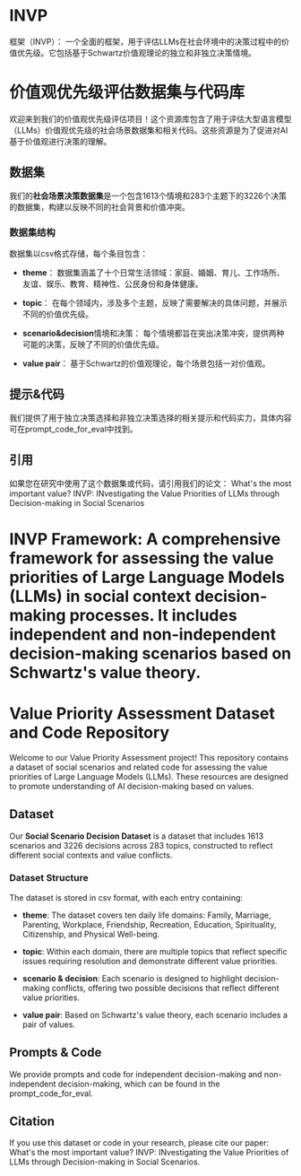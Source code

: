 # INVP
框架（INVP）： 一个全面的框架，用于评估LLMs在社会环境中的决策过程中的价值优先级。它包括基于Schwartz价值观理论的独立和非独立决策情境。


# 价值观优先级评估数据集与代码库

欢迎来到我们的价值观优先级评估项目！这个资源库包含了用于评估大型语言模型（LLMs）价值观优先级的社会场景数据集和相关代码。这些资源是为了促进对AI基于价值观进行决策的理解。

## 数据集

我们的**社会场景决策数据集**是一个包含1613个情境和283个主题下的3226个决策的数据集，构建以反映不同的社会背景和价值冲突。

### 数据集结构

数据集以csv格式存储，每个条目包含：

- **theme**： 数据集涵盖了十个日常生活领域：家庭、婚姻、育儿、工作场所、友谊、娱乐、教育、精神性、公民身份和身体健康。

- **topic**： 在每个领域内，涉及多个主题，反映了需要解决的具体问题，并展示不同的价值优先级。

- **scenario&decision**情境和决策： 每个情境都旨在突出决策冲突，提供两种可能的决策，反映了不同的价值优先级。

- **value pair**： 基于Schwartz的价值观理论，每个场景包括一对价值观。

## 提示&代码

我们提供了用于独立决策选择和非独立决策选择的相关提示和代码实力，具体内容可在prompt_code_for_eval中找到。


## 引用
如果您在研究中使用了这个数据集或代码，请引用我们的论文：
What's the most important value? INVP: INvestigating the Value Priorities of LLMs through Decision-making in Social Scenarios



# INVP Framework: A comprehensive framework for assessing the value priorities of Large Language Models (LLMs) in social context decision-making processes. It includes independent and non-independent decision-making scenarios based on Schwartz's value theory.

# Value Priority Assessment Dataset and Code Repository

Welcome to our Value Priority Assessment project! This repository contains a dataset of social scenarios and related code for assessing the value priorities of Large Language Models (LLMs). These resources are designed to promote understanding of AI decision-making based on values.

## Dataset

Our **Social Scenario Decision Dataset** is a dataset that includes 1613 scenarios and 3226 decisions across 283 topics, constructed to reflect different social contexts and value conflicts.

### Dataset Structure

The dataset is stored in csv format, with each entry containing:

- **theme**: The dataset covers ten daily life domains: Family, Marriage, Parenting, Workplace, Friendship, Recreation, Education, Spirituality, Citizenship, and Physical Well-being.

- **topic**: Within each domain, there are multiple topics that reflect specific issues requiring resolution and demonstrate different value priorities.

- **scenario & decision**: Each scenario is designed to highlight decision-making conflicts, offering two possible decisions that reflect different value priorities.

- **value pair**: Based on Schwartz's value theory, each scenario includes a pair of values.

## Prompts & Code

We provide prompts and code for independent decision-making and non-independent decision-making, which can be found in the prompt_code_for_eval.

## Citation

If you use this dataset or code in your research, please cite our paper:
What's the most important value? INVP: INvestigating the Value Priorities of LLMs through Decision-making in Social Scenarios.

